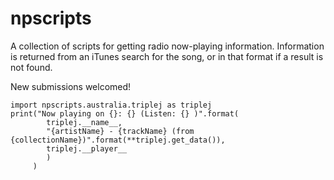 npscripts
=========

A collection of scripts for getting radio now-playing information. Information is returned from an iTunes search for the song, or in that format if a result is not found.

New submissions welcomed!

    import npscripts.australia.triplej as triplej
    print("Now playing on {}: {} (Listen: {} )".format(
            triplej.__name__,
            "{artistName} - {trackName} (from {collectionName})".format(**triplej.get_data()),
            triplej.__player__
            )
         )
